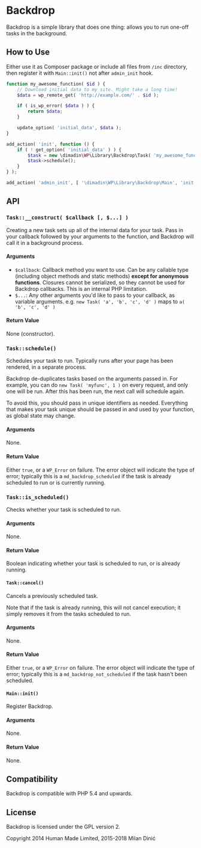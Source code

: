 # Backdrop
Backdrop is a simple library that does one thing: allows you to run one-off
tasks in the background.

## How to Use
Either use it as Composer package or include all files from `/inc` directory,
then register it with `Main::init()` not after `admin_init` hook.

```php
function my_awesome_function( $id ) {
	// Download initial data to my site. Might take a long time!
	$data = wp_remote_get( 'http://example.com/' . $id );

	if ( is_wp_error( $data ) ) {
		return $data;
	}

	update_option( 'initial_data', $data );
}

add_action( 'init', function () {
	if ( ! get_option( 'initial_data' ) ) {
		$task = new \dimadin\WP\Library\Backdrop\Task( 'my_awesome_function', get_current_user_id() );
		$task->schedule();
	}
} );

add_action( 'admin_init', [ '\dimadin\WP\Library\Backdrop\Main', 'init' ] );
```

## API
### `Task::__construct( $callback [, $...] )`
Creating a new task sets up all of the internal data for your task. Pass in your
callback followed by your arguments to the function, and Backdrop will call it
in a background process.

#### Arguments
* `$callback`: Callback method you want to use. Can be any callable type
  (including object methods and static methods) **except for anonymous
  functions**. Closures cannot be serialized, so they cannot be used for
  Backdrop callbacks. This is an internal PHP limitation.
* `$...`: Any other arguments you'd like to pass to your callback, as variable
  arguments. e.g. `new Task( 'a', 'b', 'c', 'd' )` maps to `a( 'b', 'c', 'd' )`

#### Return Value
None (constructor).

### `Task::schedule()`
Schedules your task to run. Typically runs after your page has been rendered, in
a separate process.

Backdrop de-duplicates tasks based on the arguments passed in. For example, you
can do `new Task( 'myfunc', 1 )` on every request, and only one will be run.
After this has been run, the next call will schedule again.

To avoid this, you should pass in unique identifiers as needed. Everything that
makes your task unique should be passed in and used by your function, as global
state may change.

#### Arguments
None.

#### Return Value
Either `true`, or a `WP_Error` on failure. The error object will indicate the
type of error; typically this is a `md_backdrop_scheduled` if the task is
already scheduled to run or is currently running.

### `Task::is_scheduled()`
Checks whether your task is scheduled to run.

#### Arguments
None.

#### Return Value
Boolean indicating whether your task is scheduled to run, or is already running.

#### `Task::cancel()`
Cancels a previously scheduled task.

Note that if the task is already running, this will not cancel execution; it
simply removes it from the tasks scheduled to run.

#### Arguments
None.

#### Return Value
Either `true`, or a `WP_Error` on failure. The error object will indicate the
type of error; typically this is a `md_backdrop_not_scheduled` if the task
hasn't been scheduled.

#### `Main::init()`
Register Backdrop.

#### Arguments
None.

#### Return Value
None.

## Compatibility
Backdrop is compatible with PHP 5.4 and upwards.

## License
Backdrop is licensed under the GPL version 2.

Copyright 2014 Human Made Limited, 2015-2018 Milan Dinić
